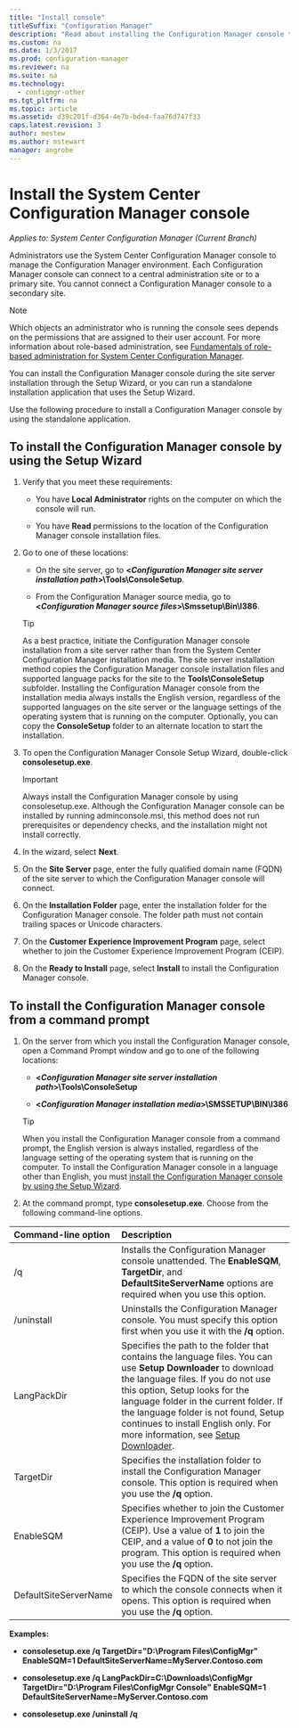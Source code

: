 ```yaml
---
title: "Install console"
titleSuffix: "Configuration Manager"
description: "Read about installing the Configuration Manager console to connect to a central administration site or primary site."
ms.custom: na
ms.date: 1/3/2017
ms.prod: configuration-manager
ms.reviewer: na
ms.suite: na
ms.technology:
  - configmgr-other
ms.tgt_pltfrm: na
ms.topic: article
ms.assetid: d39c201f-d364-4e7b-bde4-faa76d747f33
caps.latest.revision: 3
author: mestew
ms.author: mstewart
manager: angrobe
---
```

# Install the System Center Configuration Manager console

*Applies to: System Center Configuration Manager (Current Branch)*

Administrators use the System Center Configuration Manager console to manage the Configuration Manager environment. Each Configuration Manager console can connect to a central administration site or to a primary site. You cannot connect a Configuration Manager console to a secondary site.

> [!NOTE]  
>  Which objects an administrator who is running the console sees depends on the permissions that are assigned to their user account. For more information about role-based administration, see [Fundamentals of role-based administration for System Center Configuration Manager](../../../../core/understand/fundamentals-of-role-based-administration.md).  

 You can install the Configuration Manager console during the site server installation through the Setup Wizard, or you can run a standalone installation application that uses the Setup Wizard.  

 Use the following procedure to install a Configuration Manager console by using the standalone application.  

## To install the Configuration Manager console by using the Setup Wizard  

1.  Verify that you meet these requirements:  

    -  You have **Local Administrator** rights on the computer on which the console will run.  

    -   You have **Read** permissions to the location of the Configuration Manager console installation files.  

2.  Go to one of these locations:  

    -   On the site server, go to **<*Configuration Manager site server installation path*>\Tools\ConsoleSetup**.  

    -   From the Configuration Manager source media, go to **<*Configuration Manager source files*>\Smssetup\Bin\I386**.  

    > [!TIP]  
    >  As a best practice, initiate the Configuration Manager console installation from a site server rather than from the System Center Configuration Manager installation media. The site server installation method copies the Configuration Manager console installation files and supported language packs for the site to the **Tools\ConsoleSetup** subfolder. Installing the Configuration Manager console from the installation media always installs the English version, regardless of the supported languages on the site server or the language settings of the operating system that is running on the computer. Optionally, you can copy the **ConsoleSetup** folder to an alternate location to start the installation.

3.  To open the Configuration Manager Console Setup Wizard, double-click **consolesetup.exe**.  

    > [!IMPORTANT]  
    >  Always install the Configuration Manager console by using consolesetup.exe. Although the Configuration Manager console can be installed by running adminconsole.msi, this method does not run prerequisites or dependency checks, and the installation might not install correctly.  

4.  In the wizard, select **Next**.  

5.  On the **Site Server** page, enter the fully qualified domain name (FQDN) of the site server to which the Configuration Manager console will connect.  

6.  On the **Installation Folder** page, enter the installation folder for the Configuration Manager console. The folder path must not contain trailing spaces or Unicode characters.  

7.  On the **Customer Experience Improvement Program** page, select whether to join the Customer Experience Improvement Program (CEIP).  

8.  On the **Ready to Install** page, select **Install** to install the Configuration Manager console.  

## To install the Configuration Manager console from a command prompt  

1.  On the server from which you install the Configuration Manager console, open a Command Prompt window and go to one of the following locations:  

    -   **<*Configuration Manager site server installation path*>\Tools\ConsoleSetup**  

    -   **<*Configuration Manager installation media*>\SMSSETUP\BIN\I386**  

    > [!TIP]  
    >  When you install the Configuration Manager console from a command prompt, the English version is always installed, regardless of the language setting of the operating system that is running on the computer. To install the Configuration Manager console in a language other than English, you must [install the Configuration Manager console by using the Setup Wizard](#to-install-the-configuration-manager-console-by-using-the-setup-wizard).  

2.  At the command prompt, type **consolesetup.exe**. Choose from the following command-line options.  

|  Command-line option     | Description     |
  | :------------- | :------------- |
  |/q|Installs the Configuration Manager console unattended. The **EnableSQM**, **TargetDir**, and **DefaultSiteServerName** options are required when you use this option.|  
  |/uninstall|Uninstalls the Configuration Manager console. You must specify this option first when you use it with the **/q** option.|  
  |LangPackDir|Specifies the path to the folder that contains the language files. You can use **Setup Downloader** to download the language files. If you do not use this option, Setup looks for the language folder in the current folder. If the language folder is not found, Setup continues to install English only. For more information, see [Setup Downloader](setup-downloader.md).|  
  |TargetDir|Specifies the installation folder to install the Configuration Manager console. This option is required when you use the **/q** option.|  
  |EnableSQM|Specifies whether to join the Customer Experience Improvement Program (CEIP). Use a value of **1** to join the CEIP, and a value of **0** to not join the program. This option is required when you use the **/q** option.|  
  |DefaultSiteServerName|Specifies the FQDN of the site server to which the console connects when it opens. This option is required when you use the **/q** option.|  


  **Examples:**

  -  **consolesetup.exe /q TargetDir="D:\Program Files\ConfigMgr" EnableSQM=1 DefaultSiteServerName=MyServer.Contoso.com**  

  -  **consolesetup.exe /q LangPackDir=C:\Downloads\ConfigMgr TargetDir="D:\Program Files\ConfigMgr Console" EnableSQM=1 DefaultSiteServerName=MyServer.Contoso.com**  

  -  **consolesetup.exe /uninstall /q**  
